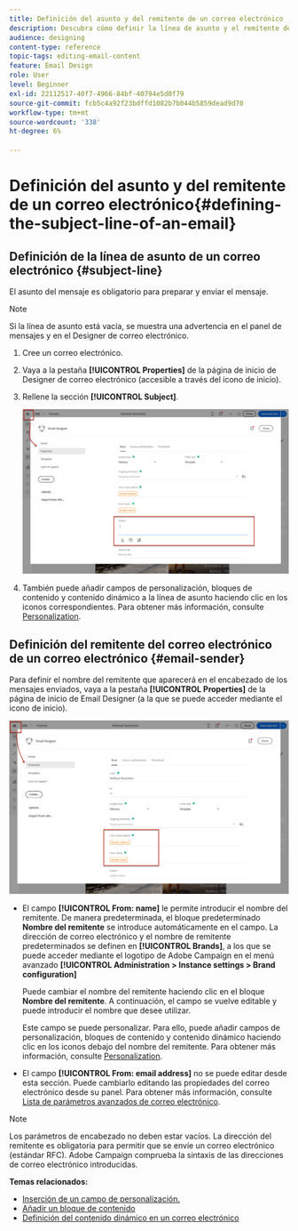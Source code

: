 ```yaml
---
title: Definición del asunto y del remitente de un correo electrónico
description: Descubra cómo definir la línea de asunto y el remitente de un correo electrónico en la Designer de correo electrónico.
audience: designing
content-type: reference
topic-tags: editing-email-content
feature: Email Design
role: User
level: Beginner
exl-id: 22112517-40f7-4966-84bf-40794e5d0f79
source-git-commit: fcb5c4a92f23bdffd1082b7b044b5859dead9d70
workflow-type: tm+mt
source-wordcount: '338'
ht-degree: 6%

---
```


# Definición del asunto y del remitente de un correo electrónico{#defining-the-subject-line-of-an-email}

## Definición de la línea de asunto de un correo electrónico {#subject-line}

El asunto del mensaje es obligatorio para preparar y enviar el mensaje.

>[!NOTE]
>
>Si la línea de asunto está vacía, se muestra una advertencia en el panel de mensajes y en el Designer de correo electrónico.

1. Cree un correo electrónico.
1. Vaya a la pestaña **[!UICONTROL Properties]** de la página de inicio de Designer de correo electrónico (accesible a través del icono de inicio).
1. Rellene la sección **[!UICONTROL Subject]**.

   ![](assets/email_designer_subject.png)

1. También puede añadir campos de personalización, bloques de contenido y contenido dinámico a la línea de asunto haciendo clic en los iconos correspondientes. Para obtener más información, consulte [Personalization](../../designing/using/personalization.md).

## Definición del remitente del correo electrónico de un correo electrónico {#email-sender}

Para definir el nombre del remitente que aparecerá en el encabezado de los mensajes enviados, vaya a la pestaña **[!UICONTROL Properties]** de la página de inicio de Email Designer (a la que se puede acceder mediante el icono de inicio).

![](assets/delivery_content_edition16.png)

* El campo **[!UICONTROL From: name]** le permite introducir el nombre del remitente. De manera predeterminada, el bloque predeterminado **Nombre del remitente** se introduce automáticamente en el campo. La dirección de correo electrónico y el nombre de remitente predeterminados se definen en **[!UICONTROL Brands]**, a los que se puede acceder mediante el logotipo de Adobe Campaign en el menú avanzado **[!UICONTROL Administration > Instance settings > Brand configuration]**

  Puede cambiar el nombre del remitente haciendo clic en el bloque **Nombre del remitente**. A continuación, el campo se vuelve editable y puede introducir el nombre que desee utilizar.

  Este campo se puede personalizar. Para ello, puede añadir campos de personalización, bloques de contenido y contenido dinámico haciendo clic en los iconos debajo del nombre del remitente. Para obtener más información, consulte [Personalization](../../designing/using/personalization.md).

* El campo **[!UICONTROL From: email address]** no se puede editar desde esta sección. Puede cambiarlo editando las propiedades del correo electrónico desde su panel. Para obtener más información, consulte [Lista de parámetros avanzados de correo electrónico](../../administration/using/configuring-email-channel.md#advanced-parameters).

>[!NOTE]
>
>Los parámetros de encabezado no deben estar vacíos. La dirección del remitente es obligatoria para permitir que se envíe un correo electrónico (estándar RFC). Adobe Campaign comprueba la sintaxis de las direcciones de correo electrónico introducidas.

**Temas relacionados:**

* [Inserción de un campo de personalización.](../../designing/using/personalization.md#inserting-a-personalization-field)
* [Añadir un bloque de contenido](../../designing/using/personalization.md#adding-a-content-block)
* [Definición del contenido dinámico en un correo electrónico](../../designing/using/personalization.md#defining-dynamic-content-in-an-email)
